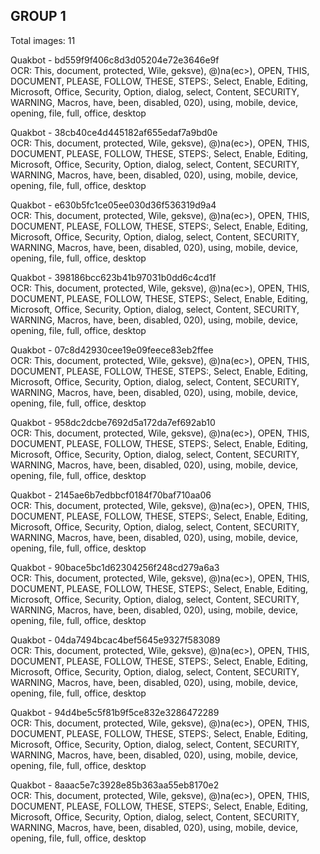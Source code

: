 ## GROUP 1
Total images: 11  

Quakbot - bd559f9f406c8d3d05204e72e3646e9f  
OCR: This, document, protected, Wile, geksve), @)na(ec>), OPEN, THIS, DOCUMENT, PLEASE, FOLLOW, THESE, STEPS:, Select, Enable, Editing, Microsoft, Office, Security, Option, dialog, select, Content, SECURITY, WARNING, Macros, have, been, disabled, 020), using, mobile, device, opening, file, full, office, desktop  

Quakbot - 38cb40ce4d445182af655edaf7a9bd0e  
OCR: This, document, protected, Wile, geksve), @)na(ec>), OPEN, THIS, DOCUMENT, PLEASE, FOLLOW, THESE, STEPS:, Select, Enable, Editing, Microsoft, Office, Security, Option, dialog, select, Content, SECURITY, WARNING, Macros, have, been, disabled, 020), using, mobile, device, opening, file, full, office, desktop  

Quakbot - e630b5fc1ce05ee030d36f536319d9a4  
OCR: This, document, protected, Wile, geksve), @)na(ec>), OPEN, THIS, DOCUMENT, PLEASE, FOLLOW, THESE, STEPS:, Select, Enable, Editing, Microsoft, Office, Security, Option, dialog, select, Content, SECURITY, WARNING, Macros, have, been, disabled, 020), using, mobile, device, opening, file, full, office, desktop  

Quakbot - 398186bcc623b41b97031b0dd6c4cd1f  
OCR: This, document, protected, Wile, geksve), @)na(ec>), OPEN, THIS, DOCUMENT, PLEASE, FOLLOW, THESE, STEPS:, Select, Enable, Editing, Microsoft, Office, Security, Option, dialog, select, Content, SECURITY, WARNING, Macros, have, been, disabled, 020), using, mobile, device, opening, file, full, office, desktop  

Quakbot - 07c8d42930cee19e09feece83eb2ffee  
OCR: This, document, protected, Wile, geksve), @)na(ec>), OPEN, THIS, DOCUMENT, PLEASE, FOLLOW, THESE, STEPS:, Select, Enable, Editing, Microsoft, Office, Security, Option, dialog, select, Content, SECURITY, WARNING, Macros, have, been, disabled, 020), using, mobile, device, opening, file, full, office, desktop  

Quakbot - 958dc2dcbe7692d5a172da7ef692ab10  
OCR: This, document, protected, Wile, geksve), @)na(ec>), OPEN, THIS, DOCUMENT, PLEASE, FOLLOW, THESE, STEPS:, Select, Enable, Editing, Microsoft, Office, Security, Option, dialog, select, Content, SECURITY, WARNING, Macros, have, been, disabled, 020), using, mobile, device, opening, file, full, office, desktop  

Quakbot - 2145ae6b7edbbcf0184f70baf710aa06  
OCR: This, document, protected, Wile, geksve), @)na(ec>), OPEN, THIS, DOCUMENT, PLEASE, FOLLOW, THESE, STEPS:, Select, Enable, Editing, Microsoft, Office, Security, Option, dialog, select, Content, SECURITY, WARNING, Macros, have, been, disabled, 020), using, mobile, device, opening, file, full, office, desktop  

Quakbot - 90bace5bc1d62304256f248cd279a6a3  
OCR: This, document, protected, Wile, geksve), @)na(ec>), OPEN, THIS, DOCUMENT, PLEASE, FOLLOW, THESE, STEPS:, Select, Enable, Editing, Microsoft, Office, Security, Option, dialog, select, Content, SECURITY, WARNING, Macros, have, been, disabled, 020), using, mobile, device, opening, file, full, office, desktop  

Quakbot - 04da7494bcac4bef5645e9327f583089  
OCR: This, document, protected, Wile, geksve), @)na(ec>), OPEN, THIS, DOCUMENT, PLEASE, FOLLOW, THESE, STEPS:, Select, Enable, Editing, Microsoft, Office, Security, Option, dialog, select, Content, SECURITY, WARNING, Macros, have, been, disabled, 020), using, mobile, device, opening, file, full, office, desktop  

Quakbot - 94d4be5c5f81b9f5ce832e3286472289  
OCR: This, document, protected, Wile, geksve), @)na(ec>), OPEN, THIS, DOCUMENT, PLEASE, FOLLOW, THESE, STEPS:, Select, Enable, Editing, Microsoft, Office, Security, Option, dialog, select, Content, SECURITY, WARNING, Macros, have, been, disabled, 020), using, mobile, device, opening, file, full, office, desktop  

Quakbot - 8aaac5e7c3928e85b363aa55eb8170e2  
OCR: This, document, protected, Wile, geksve), @)na(ec>), OPEN, THIS, DOCUMENT, PLEASE, FOLLOW, THESE, STEPS:, Select, Enable, Editing, Microsoft, Office, Security, Option, dialog, select, Content, SECURITY, WARNING, Macros, have, been, disabled, 020), using, mobile, device, opening, file, full, office, desktop  

